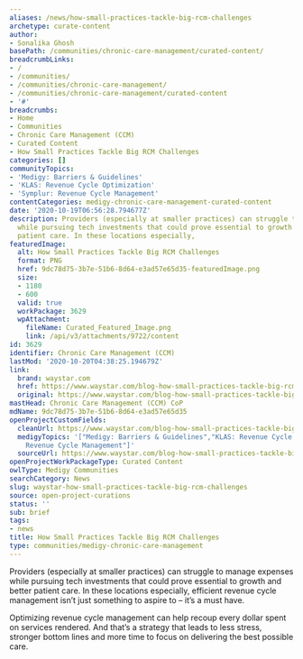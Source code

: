 ```yaml
---
aliases: /news/how-small-practices-tackle-big-rcm-challenges
archetype: curate-content
author:
- Sonalika Ghosh
basePath: /communities/chronic-care-management/curated-content/
breadcrumbLinks:
- /
- /communities/
- /communities/chronic-care-management/
- /communities/chronic-care-management/curated-content
- '#'
breadcrumbs:
- Home
- Communities
- Chronic Care Management (CCM)
- Curated Content
- How Small Practices Tackle Big RCM Challenges
categories: []
communityTopics:
- 'Medigy: Barriers & Guidelines'
- 'KLAS: Revenue Cycle Optimization'
- 'Symplur: Revenue Cycle Management'
contentCategories: medigy-chronic-care-management-curated-content
date: '2020-10-19T06:56:28.794677Z'
description: Providers (especially at smaller practices) can struggle to manage expenses
  while pursuing tech investments that could prove essential to growth and better
  patient care. In these locations especially,
featuredImage:
  alt: How Small Practices Tackle Big RCM Challenges
  format: PNG
  href: 9dc78d75-3b7e-51b6-8d64-e3ad57e65d35-featuredImage.png
  size:
  - 1180
  - 600
  valid: true
  workPackage: 3629
  wpAttachment:
    fileName: Curated_Featured_Image.png
    link: /api/v3/attachments/9722/content
id: 3629
identifier: Chronic Care Management (CCM)
lastMod: '2020-10-20T04:38:25.194679Z'
link:
  brand: waystar.com
  href: https://www.waystar.com/blog-how-small-practices-tackle-big-rcm-challenges/
  original: https://www.waystar.com/blog-how-small-practices-tackle-big-rcm-challenges/
mastHead: Chronic Care Management (CCM) CoP
mdName: 9dc78d75-3b7e-51b6-8d64-e3ad57e65d35
openProjectCustomFields:
  cleanUrl: https://www.waystar.com/blog-how-small-practices-tackle-big-rcm-challenges/
  medigyTopics: '["Medigy: Barriers & Guidelines","KLAS: Revenue Cycle Optimization","Symplur:
    Revenue Cycle Management"]'
  sourceUrl: https://www.waystar.com/blog-how-small-practices-tackle-big-rcm-challenges/
openProjectWorkPackageType: Curated Content
owlType: Medigy Communities
searchCategory: News
slug: waystar-how-small-practices-tackle-big-rcm-challenges
source: open-project-curations
status: ''
sub: brief
tags:
- news
title: How Small Practices Tackle Big RCM Challenges
type: communities/medigy-chronic-care-management
---
```


<p>Providers (especially at smaller practices) can struggle to manage expenses while pursuing tech investments that could prove essential to growth and better patient care. In these locations especially, efficient revenue cycle management isn’t just something to aspire to – it’s a must have.</p><p>Optimizing revenue cycle management can help recoup every dollar spent on services rendered. And that’s a strategy that leads to less stress, stronger bottom lines and more time to focus on delivering the best possible care.</p>